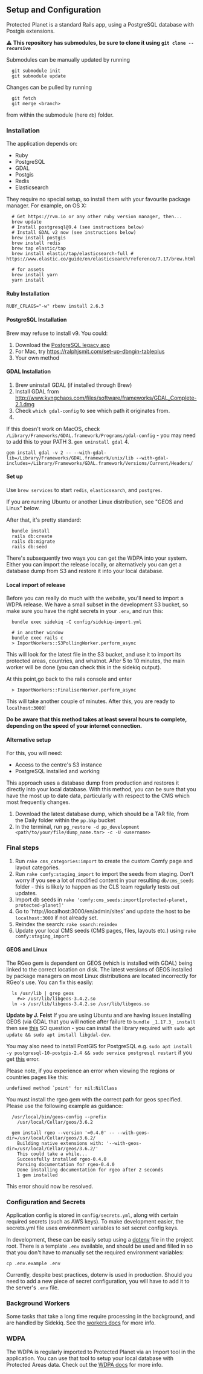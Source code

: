 ## Setup and Configuration

Protected Planet is a standard Rails app, using a PostgreSQL database with
Postgis extensions.

⚠️ **This repository has submodules, be sure to clone it using `git clone --recursive`**

Submodules can be manually updated by running
```
  git submodule init
  git submodule update
```
Changes can be pulled by running
```
  git fetch
  git merge <branch>
```
from within the submodule (here `db`) folder.

### Installation

The application depends on:

* Ruby
* PostgreSQL
* GDAL
* Postgis
* Redis
* Elasticsearch

They require no special setup, so install them with your favourite
package manager. For example, on OS X:

```
  # Get https://rvm.io or any other ruby version manager, then...
  brew update
  # Install postgresql@9.4 (see instructions below)
  # Install GDAL v2 now (see instructions below)
  brew install postgis
  brew install redis
  brew tap elastic/tap 
  brew install elastic/tap/elasticsearch-full # https://www.elastic.co/guide/en/elasticsearch/reference/7.17/brew.html

  # for assets
  brew install yarn
  yarn install
```
#### Ruby Installation
    RUBY_CFLAGS="-w" rbenv install 2.6.3
#### PostgreSQL Installation

Brew may refuse to install v9. You could:

1. Download the [PostgreSQL legacy app](https://postgresapp.com/downloads_legacy.html) 
2. For Mac, try https://ralphjsmit.com/set-up-dbngin-tableplus
3. Your own method

#### GDAL Installation
1. Brew uninstall GDAL (if installed through Brew)
2. Install GDAL from http://www.kyngchaos.com/files/software/frameworks/GDAL_Complete-2.1.dmg
3. Check `which gdal-config` to see which path it originates from. 
4. 
If this doesn't work on MacOS, check `/Library/Frameworks/GDAL.framework/Programs/gdal-config` - you may need to add this to your PATH
3. `gem uninstall gdal`
4.
```
gem install gdal -v 2 -- --with-gdal-lib=/Library/Frameworks/GDAL.framework/unix/lib --with-gdal-includes=/Library/Frameworks/GDAL.framework/Versions/Current/Headers/
```

#### Set up

Use `brew services` to start `redis`, `elasticsearch`, and `postgres`.

If you are running Ubuntu or another Linux distribution, see "GEOS and
Linux" below.

After that, it's pretty standard:

```
  bundle install
  rails db:create
  rails db:migrate
  rails db:seed
```

There's subsequently two ways you can get the WDPA into your system. Either you 
can import the release locally, or alternatively you can get a database dump from
S3 and restore it into your local database.

#### Local import of release

Before you can really do much with the website, you'll need to import
a WDPA release. We have a small subset in the development S3 bucket,
so make sure you have the right secrets in your `.env`, and run this:

```
  bundle exec sidekiq -C config/sidekiq-import.yml

  # in another window
  bundle exec rails c
  > ImportWorkers::S3PollingWorker.perform_async
```

This will look for the latest file in the S3 bucket, and use it to import
its protected areas, countries, and whatnot. After 5 to 10 minutes, the main
worker will be done (you can check this in the sidekiq output).

At this point,go back to the rails console and enter

```
  > ImportWorkers::FinaliserWorker.perform_async
```
This will take another couple of minutes. After this, you are ready to `localhost:3000`!

**Do be aware that this method takes at least several hours to complete, depending
on the speed of your internet connection.** 

#### Alternative setup

For this, you will need: 
- Access to the centre's S3 instance
- PostgreSQL installed and working

This approach uses a database dump from production and restores it directly into 
your local database. With this method, you can be sure that you have the most up
to date data, particularly with respect to the CMS which most frequently changes. 

1. Download the latest database dump, which should be a TAR file, from the Daily folder within the `pp.bkp` bucket
2. In the terminal, run `pg_restore -d pp_development <path/to/your/file/dump_name.tar> -c -U <username>`


### Final steps

1. Run `rake cms_categories:import` to create the custom Comfy page and layout categories.
2. Run `rake comfy:staging_import` to import the seeds from staging. Don't worry if you see a lot of modified content
in your resulting `db/cms_seeds` folder - this is likely to happen as the CLS team regularly tests out updates. 
3. Import db seeds in `rake 'comfy:cms_seeds:import[protected-planet, protected-planet]'`
4. Go to 'http://localhost:3000/en/admin/sites' and update the host to be `localhost:3000`
if not already set.
3. Reindex the search: `rake search:reindex` 
4. Update your local CMS seeds (CMS pages, files, layouts etc.) using `rake comfy:staging_import` 

#### GEOS and Linux

The RGeo gem is dependent on GEOS (which is installed with GDAL) being
linked to the correct location on disk. The latest versions of GEOS
installed by package managers on most Linux distributions are located
incorrectly for RGeo's use. You can fix this easily:

```
  ls /usr/lib | grep geos
    #=> /usr/lib/libgeos-3.4.2.so
  ln -s /usr/lib/libgeos-3.4.2.so /usr/lib/libgeos.so
```

**Update by J. Feist**
If you are using Ubuntu and are having issues installing GEOS (via GDAL that you will notice after failure to `bundle _1.17.3_ install` then see [this](https://stackoverflow.com/questions/12141422/error-gdal-config-not-found) SO question - you can install the library required with `sudo apt update && sudo apt install libgdal-dev`.

You may also need to install PostGIS for PostgreSQL e.g. `sudo apt install -y postgresql-10-postgis-2.4 && sudo service postgresql restart` if you get [this](https://gis.stackexchange.com/questions/271394/error-could-not-access-file-libdir-postgis-2-4-no-such-file-or-directory?newreg=ced3ebbc15f444e6b6fd0b64f7a8775b) error.

Please note, if you experience an error when viewing the regions or countries pages like this:

```
undefined method `point' for nil:NilClass
```

You must install the rgeo gem with the correct path for geos specified. Please use the following example as guidance:

```
  /usr/local/bin/geos-config --prefix
    /usr/local/Cellar/geos/3.6.2

  gem install rgeo --version '=0.4.0' -- --with-geos-dir=/usr/local/Cellar/geos/3.6.2/
    Building native extensions with: '--with-geos-dir=/usr/local/Cellar/geos/3.6.2/'
    This could take a while...
    Successfully installed rgeo-0.4.0
    Parsing documentation for rgeo-0.4.0
    Done installing documentation for rgeo after 2 seconds
    1 gem installed
```

This error should now be resolved.

### Configuration and Secrets

Application config is stored in `config/secrets.yml`, along with certain
required secrets (such as AWS keys). To make development easier, the
secrets.yml file uses environment variables to set secret config keys.

In development, these can be easily setup using a
[dotenv](https://github.com/bkeepers/dotenv) file in the project root.
There is a template `.env` available, and should be used and filled in so
that you don't have to manually set the required environment variables:

```
cp .env.example .env
```

Currently, despite best practices, dotenv is used in production. Should
you need to add a new piece of secret configuration, you will have to
add it to the server's `.env` file.

### Background Workers

Some tasks that take a long time require processing in the background,
and are handled by Sidekiq. See the [workers docs](workers.md) for more
info.

### WDPA

The WDPA is regularly imported to Protected Planet via an Import tool in
the application. You can use that tool to setup your local database with
Protected Areas data. Check out the [WDPA docs](wdpa.md) for more info.
